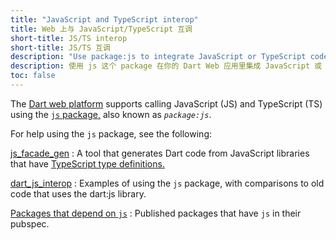 ```yaml
---
title: "JavaScript and TypeScript interop"
title: Web 上与 JavaScript/TypeScript 互调
short-title: JS/TS interop
short-title: JS/TS 互调
description: "Use package:js to integrate JavaScript or TypeScript code into your Dart web app."
description: 使用 js 这个 package 在你的 Dart Web 应用里集成 JavaScript 或 TypeScript。
toc: false
---
```


The [Dart web platform](/platforms/) supports calling
JavaScript (JS) and TypeScript (TS) using the [`js`
package,]({{site.pub-pkg}}/js) also known as _`package:js`_.

For help using the `js` package, see the following:

[js_facade_gen](https://github.com/dart-lang/js_facade_gen)
: A tool that generates Dart code from JavaScript libraries that have
  [TypeScript type definitions.](http://definitelytyped.org/)

[dart_js_interop](https://github.com/matanlurey/dart_js_interop)
: Examples of using the `js` package,
  with comparisons to old code that uses the dart:js library.

[Packages that depend on `js`]({{site.pub}}?q=dependency%3Ajs)
: Published packages that have `js` in their pubspec.
